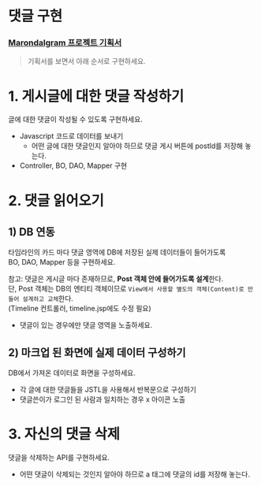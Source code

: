 # 댓글 구현

### [Marondalgram 프로젝트 기획서](https://ovenapp.io/project/MEoDuSsYW8NUBUR7wH788CN5yck53bCz#IMbQe)

> 기획서를 보면서 아래 순서로 구현하세요.  

# 1. 게시글에 대한 댓글 작성하기

글에 대한 댓글이 작성될 수 있도록 구현하세요.

* Javascript 코드로 데이터를 보내기
  * 어떤 글에 대한 댓글인지 알아야 하므로 댓글 게시 버튼에 postId를 저장해 놓는다.
* Controller, BO, DAO, Mapper 구현

# 2. 댓글 읽어오기

## 1) DB 연동

타임라인의 카드 마다 댓글 영역에 DB에 저장된 실제 데이터들이 들어가도록  
BO, DAO, Mapper 등을 구현하세요.   

참고: 댓글은 게시글 마다 존재하므로, **Post 객체 안에 들어가도록 설계**한다.  
단, Post 객체는 DB의 엔티티 객체이므로 `View에서 사용할 별도의 객체(Content)로 만들어 설계하고 교체`한다.  
(Timeline 컨트롤러, timeline.jsp에도 수정 필요)

* 댓글이 있는 경우에만 댓글 영역을 노출하세요.

## 2) 마크업 된 화면에 실제 데이터 구성하기

DB에서 가져온 데이터로 화면을 구성하세요.  

* 각 글에 대한 댓글들을 JSTL을 사용해서 반복문으로 구성하기
* 댓글쓴이가 로그인 된 사람과 일치하는 경우 x 아이콘 노출

# 3. 자신의 댓글 삭제

댓글을 삭제하는 API를 구현하세요.
- 어떤 댓글이 삭제되는 것인지 알아야 하므로 a 태그에 댓글의 id를 저장해 놓는다.
